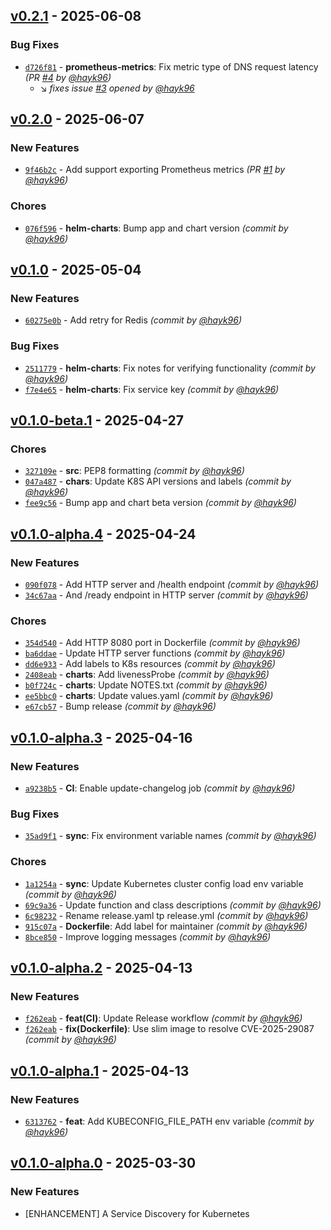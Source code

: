 ## [v0.2.1] - 2025-06-08
### Bug Fixes
- [`d726f81`](https://github.com/hayk96/kubebridge/commit/d726f81a599206265a9a147dcacf3f4fa21dd9ef) - **prometheus-metrics**: Fix metric type of DNS request latency *(PR [#4](https://github.com/hayk96/kubebridge/pull/4) by [@hayk96](https://github.com/hayk96))*
  - :arrow_lower_right: *fixes issue [#3](https://github.com/hayk96/kubebridge/issues/3) opened by [@hayk96](https://github.com/hayk96)*


## [v0.2.0] - 2025-06-07
### New Features
- [`9f46b2c`](https://github.com/hayk96/kubebridge/commit/9f46b2cad85307dd79e90e11d20b3f761db63eaa) - Add support exporting Prometheus metrics *(PR [#1](https://github.com/hayk96/kubebridge/pull/1) by [@hayk96](https://github.com/hayk96))*

### Chores
- [`076f596`](https://github.com/hayk96/kubebridge/commit/076f59607b35d7abd5b2ccb1ae85b437994008b0) - **helm-charts**: Bump app and chart version *(commit by [@hayk96](https://github.com/hayk96))*


## [v0.1.0] - 2025-05-04
### New Features
- [`60275e0b`](https://github.com/hayk96/kubebridge/commit/60275e0bad1f9c47b368c97382e51438c3ce809c) - Add retry for Redis *(commit by [@hayk96](https://github.com/hayk96))*

### Bug Fixes
- [`2511779`](https://github.com/hayk96/kubebridge/commit/f7e4e65c125546429ba2f873b9bce70b9c211a19) - **helm-charts**: Fix notes for verifying functionality *(commit by [@hayk96](https://github.com/hayk96))*
- [`f7e4e65`](https://github.com/hayk96/kubebridge/commit/f7e4e65c125546429ba2f873b9bce70b9c211a19) - **helm-charts**: Fix service key *(commit by [@hayk96](https://github.com/hayk96))*


## [v0.1.0-beta.1] - 2025-04-27
### Chores
- [`327109e`](https://github.com/hayk96/kubebridge/commit/327109e8c30ab7b5f9111327316f47a6d9ec0882) - **src**: PEP8 formatting *(commit by [@hayk96](https://github.com/hayk96))*
- [`047a487`](https://github.com/hayk96/kubebridge/commit/047a487f0157c1d12b233d8fc21998df2029b44d) - **chars**: Update K8S API versions and labels *(commit by [@hayk96](https://github.com/hayk96))*
- [`fee9c56`](https://github.com/hayk96/kubebridge/commit/fee9c5652df8438f5d27bab815d94a62a1b62735) - Bump app and chart beta version *(commit by [@hayk96](https://github.com/hayk96))*


## [v0.1.0-alpha.4] - 2025-04-24
### New Features
- [`090f078`](https://github.com/hayk96/kubebridge/commit/090f078c40d5c546b65cb728fc4b7abacf9a8d94) - Add HTTP server and /health endpoint *(commit by [@hayk96](https://github.com/hayk96))*
- [`34c67aa`](https://github.com/hayk96/kubebridge/commit/34c67aa22af503747c17ef43e5348b7b580a967a) - And /ready endpoint in HTTP server *(commit by [@hayk96](https://github.com/hayk96))*

### Chores
- [`354d540`](https://github.com/hayk96/kubebridge/commit/354d540709f5646e6587a8475f5f97b9606a14b6) - Add HTTP 8080 port in Dockerfile *(commit by [@hayk96](https://github.com/hayk96))*
- [`ba6ddae`](https://github.com/hayk96/kubebridge/commit/ba6ddaee74130578e41a723e0849734d4bb21f5b) - Update HTTP server functions *(commit by [@hayk96](https://github.com/hayk96))*
- [`dd6e933`](https://github.com/hayk96/kubebridge/commit/dd6e9337159a35055da7d1802cd033c312007668) - Add labels to K8s resources *(commit by [@hayk96](https://github.com/hayk96))*
- [`2408eab`](https://github.com/hayk96/kubebridge/commit/2408eab80656116212af6bfeb56e0f0402b8c97b) - **charts**: Add livenessProbe *(commit by [@hayk96](https://github.com/hayk96))*
- [`b0f724c`](https://github.com/hayk96/kubebridge/commit/b0f724c116862bcb4a43c99edce52caefc09111f) - **charts**: Update NOTES.txt *(commit by [@hayk96](https://github.com/hayk96))*
- [`ee5bbc0`](https://github.com/hayk96/kubebridge/commit/ee5bbc0d7b79e098ff9ca90d49f716d842de9bcb) - **charts**: Update values.yaml *(commit by [@hayk96](https://github.com/hayk96))*
- [`e67cb57`](https://github.com/hayk96/kubebridge/commit/e67cb57a82fe8d8017036dca94b8cdd64d85e1b1) - Bump release *(commit by [@hayk96](https://github.com/hayk96))*


## [v0.1.0-alpha.3] - 2025-04-16
### New Features
- [`a9238b5`](https://github.com/hayk96/kubebridge/commit/a9238b51a4816e16f549f9809791130bd5d1e490) - **CI**: Enable update-changelog job *(commit by [@hayk96](https://github.com/hayk96))*

### Bug Fixes
- [`35ad9f1`](https://github.com/hayk96/kubebridge/commit/35ad9f1e333d9a5eb1c397f5228dfee35b3f3d87) - **sync**: Fix environment variable names *(commit by [@hayk96](https://github.com/hayk96))*

### Chores
- [`1a1254a`](https://github.com/hayk96/kubebridge/commit/1a1254a862c2c4929afe7c68418f7334032cc3ad) - **sync**: Update Kubernetes cluster config load env variable *(commit by [@hayk96](https://github.com/hayk96))*
- [`69c9a36`](https://github.com/hayk96/kubebridge/commit/69c9a369ce8dee1757a9fa38787048588f6e4801) - Update function and class descriptions *(commit by [@hayk96](https://github.com/hayk96))*
- [`6c98232`](https://github.com/hayk96/kubebridge/commit/6c98232554655c59a18d2558a8248d98cbc69893) - Rename release.yaml tp release.yml *(commit by [@hayk96](https://github.com/hayk96))*
- [`915c07a`](https://github.com/hayk96/kubebridge/commit/915c07a058ba431e378802c1ebfc673c89f337ea) - **Dockerfile**: Add label for maintainer *(commit by [@hayk96](https://github.com/hayk96))*
- [`8bce850`](https://github.com/hayk96/kubebridge/commit/8bce850c2c54097ac5feb11426f896eaf1e5e393) - Improve logging messages *(commit by [@hayk96](https://github.com/hayk96))*


## [v0.1.0-alpha.2] - 2025-04-13
### New Features
- [`f262eab`](https://github.com/hayk96/kubebridge/commit/f262eabf859daf31c2dc85629bf176bdd72a1761) - **feat(CI)**: Update Release workflow *(commit by [@hayk96](https://github.com/hayk96))*
- [`f262eab`](https://github.com/hayk96/kubebridge/commit/f262eabf859daf31c2dc85629bf176bdd72a1761) - **fix(Dockerfile)**: Use slim image to resolve CVE-2025-29087 *(commit by [@hayk96](https://github.com/hayk96))*

## [v0.1.0-alpha.1] - 2025-04-13
### New Features
- [`6313762`](https://github.com/hayk96/kubebridge/commit/63137620c7b9627547c5470f7ca8b55f37d4fa9a) - **feat**: Add KUBECONFIG_FILE_PATH env variable *(commit by [@hayk96](https://github.com/hayk96))*

## [v0.1.0-alpha.0] - 2025-03-30
### New Features
- [ENHANCEMENT] A Service Discovery for Kubernetes

[v0.1.0-alpha.0]: https://github.com/hayk96/kubebridge/tree/v0.1.0-alpha.0
[v0.1.0-alpha.1]: https://github.com/hayk96/kubebridge/compare/v0.1.0-alpha.0...v0.1.0-alpha.1
[v0.1.0-alpha.2]: https://github.com/hayk96/kubebridge/compare/v0.1.0-alpha.1...v0.1.0-alpha.2
[v0.1.0-alpha.3]: https://github.com/hayk96/kubebridge/compare/v0.1.0-alpha.2...v0.1.0-alpha.3
[v0.1.0-alpha.4]: https://github.com/hayk96/kubebridge/compare/v0.1.0-alpha.3...v0.1.0-alpha.4
[v0.1.0-beta.1]: https://github.com/hayk96/kubebridge/compare/v0.1.0-alpha.4...v0.1.0-beta.1
[v0.1.0]: https://github.com/hayk96/kubebridge/compare/v0.1.0-beta.1...v0.1.0
[v0.2.0]: https://github.com/hayk96/kubebridge/compare/v0.1.0...v0.2.0
[v0.2.1]: https://github.com/hayk96/kubebridge/compare/v0.2.0...v0.2.1
